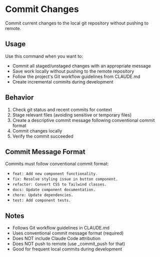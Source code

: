 # Commit Changes

Commit current changes to the local git repository without pushing to remote.

## Usage
Use this command when you want to:
- Commit all staged/unstaged changes with an appropriate message
- Save work locally without pushing to the remote repository
- Follow the project's Git workflow guidelines from CLAUDE.md
- Create incremental commits during development

## Behavior
1. Check git status and recent commits for context
2. Stage relevant files (avoiding sensitive or temporary files)
3. Create a descriptive commit message following conventional commit format
4. Commit changes locally
5. Verify the commit succeeded

## Commit Message Format
Commits must follow conventional commit format:
- `feat: Add new component functionality.`
- `fix: Resolve styling issue in button component.`
- `refactor: Convert CSS to Tailwind classes.`
- `docs: Update component documentation.`
- `chore: Update dependencies.`
- `test: Add component tests.`

## Notes
- Follows Git workflow guidelines in CLAUDE.md
- Uses conventional commit message format (required)
- Does NOT include Claude Code attribution
- Does NOT push to remote (use _commit_push for that)
- Good for frequent local commits during development
